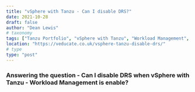 ```yaml
---
title: "vSphere with Tanzu - Can I disable DRS?"
date: 2021-10-28
draft: false
author: "Dean Lewis"
# taxonomy
tags: ["Tanzu Portfolio", "vSphere with Tanzu", "Workload Management", "WCP"]
location: "https://veducate.co.uk/vsphere-tanzu-disable-drs/"
# type
type: "post"
---
```


### Answering the question - Can I disable DRS when vSphere with Tanzu - Workload Management is enable? 
